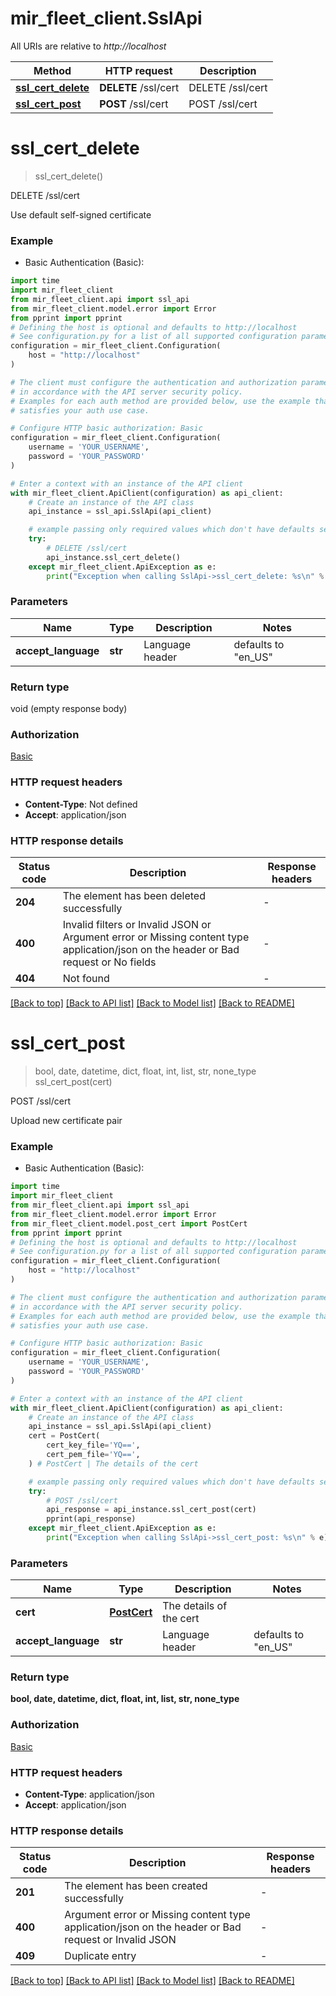 # mir_fleet_client.SslApi

All URIs are relative to *http://localhost*

Method | HTTP request | Description
------------- | ------------- | -------------
[**ssl_cert_delete**](SslApi.md#ssl_cert_delete) | **DELETE** /ssl/cert | DELETE /ssl/cert
[**ssl_cert_post**](SslApi.md#ssl_cert_post) | **POST** /ssl/cert | POST /ssl/cert


# **ssl_cert_delete**
> ssl_cert_delete()

DELETE /ssl/cert

Use default self-signed certificate

### Example

* Basic Authentication (Basic):

```python
import time
import mir_fleet_client
from mir_fleet_client.api import ssl_api
from mir_fleet_client.model.error import Error
from pprint import pprint
# Defining the host is optional and defaults to http://localhost
# See configuration.py for a list of all supported configuration parameters.
configuration = mir_fleet_client.Configuration(
    host = "http://localhost"
)

# The client must configure the authentication and authorization parameters
# in accordance with the API server security policy.
# Examples for each auth method are provided below, use the example that
# satisfies your auth use case.

# Configure HTTP basic authorization: Basic
configuration = mir_fleet_client.Configuration(
    username = 'YOUR_USERNAME',
    password = 'YOUR_PASSWORD'
)

# Enter a context with an instance of the API client
with mir_fleet_client.ApiClient(configuration) as api_client:
    # Create an instance of the API class
    api_instance = ssl_api.SslApi(api_client)

    # example passing only required values which don't have defaults set
    try:
        # DELETE /ssl/cert
        api_instance.ssl_cert_delete()
    except mir_fleet_client.ApiException as e:
        print("Exception when calling SslApi->ssl_cert_delete: %s\n" % e)
```


### Parameters

Name | Type | Description  | Notes
------------- | ------------- | ------------- | -------------
 **accept_language** | **str**| Language header | defaults to "en_US"

### Return type

void (empty response body)

### Authorization

[Basic](../README.md#Basic)

### HTTP request headers

 - **Content-Type**: Not defined
 - **Accept**: application/json


### HTTP response details

| Status code | Description | Response headers |
|-------------|-------------|------------------|
**204** | The element has been deleted successfully |  -  |
**400** | Invalid filters or Invalid JSON or Argument error or Missing content type application/json on the header or Bad request or No fields |  -  |
**404** | Not found |  -  |

[[Back to top]](#) [[Back to API list]](../README.md#documentation-for-api-endpoints) [[Back to Model list]](../README.md#documentation-for-models) [[Back to README]](../README.md)

# **ssl_cert_post**
> bool, date, datetime, dict, float, int, list, str, none_type ssl_cert_post(cert)

POST /ssl/cert

Upload new certificate pair

### Example

* Basic Authentication (Basic):

```python
import time
import mir_fleet_client
from mir_fleet_client.api import ssl_api
from mir_fleet_client.model.error import Error
from mir_fleet_client.model.post_cert import PostCert
from pprint import pprint
# Defining the host is optional and defaults to http://localhost
# See configuration.py for a list of all supported configuration parameters.
configuration = mir_fleet_client.Configuration(
    host = "http://localhost"
)

# The client must configure the authentication and authorization parameters
# in accordance with the API server security policy.
# Examples for each auth method are provided below, use the example that
# satisfies your auth use case.

# Configure HTTP basic authorization: Basic
configuration = mir_fleet_client.Configuration(
    username = 'YOUR_USERNAME',
    password = 'YOUR_PASSWORD'
)

# Enter a context with an instance of the API client
with mir_fleet_client.ApiClient(configuration) as api_client:
    # Create an instance of the API class
    api_instance = ssl_api.SslApi(api_client)
    cert = PostCert(
        cert_key_file='YQ==',
        cert_pem_file='YQ==',
    ) # PostCert | The details of the cert

    # example passing only required values which don't have defaults set
    try:
        # POST /ssl/cert
        api_response = api_instance.ssl_cert_post(cert)
        pprint(api_response)
    except mir_fleet_client.ApiException as e:
        print("Exception when calling SslApi->ssl_cert_post: %s\n" % e)
```


### Parameters

Name | Type | Description  | Notes
------------- | ------------- | ------------- | -------------
 **cert** | [**PostCert**](PostCert.md)| The details of the cert |
 **accept_language** | **str**| Language header | defaults to "en_US"

### Return type

**bool, date, datetime, dict, float, int, list, str, none_type**

### Authorization

[Basic](../README.md#Basic)

### HTTP request headers

 - **Content-Type**: application/json
 - **Accept**: application/json


### HTTP response details

| Status code | Description | Response headers |
|-------------|-------------|------------------|
**201** | The element has been created successfully |  -  |
**400** | Argument error or Missing content type application/json on the header or Bad request or Invalid JSON |  -  |
**409** | Duplicate entry |  -  |

[[Back to top]](#) [[Back to API list]](../README.md#documentation-for-api-endpoints) [[Back to Model list]](../README.md#documentation-for-models) [[Back to README]](../README.md)

